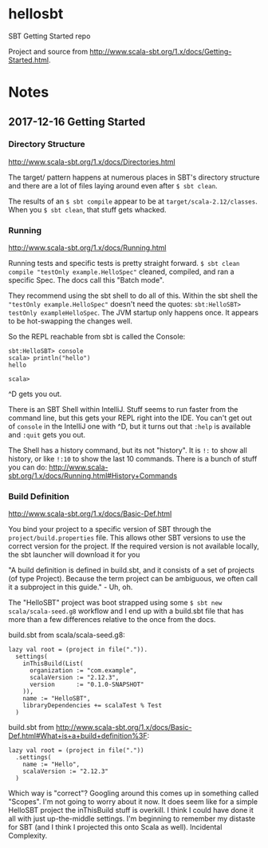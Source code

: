 # hellosbt
SBT Getting Started repo

Project and source from http://www.scala-sbt.org/1.x/docs/Getting-Started.html.

# Notes

## 2017-12-16 Getting Started

### Directory Structure

http://www.scala-sbt.org/1.x/docs/Directories.html

The target/ pattern happens at numerous places in SBT's directory structure and there are a lot of files laying around
even after `$ sbt clean`.

The results of an `$ sbt compile` appear to be at `target/scala-2.12/classes`.  When you `$ sbt clean`, that stuff gets
whacked.

### Running

http://www.scala-sbt.org/1.x/docs/Running.html

Running tests and specific tests is pretty straight forward.  `$ sbt clean compile "testOnly example.HelloSpec"`
cleaned, compiled, and ran a specific Spec.  The docs call this "Batch mode".

They recommend using the sbt shell to do all of this.  Within the sbt shell the `"testOnly example.HelloSpec"` doesn't
need the quotes:  `sbt:HelloSBT> testOnly exampleHelloSpec`.  The JVM startup only happens once.  It appears to be
hot-swapping the changes well.

So the REPL reachable from sbt is called the Console:

    sbt:HelloSBT> console
    scala> println("hello")
    hello

    scala>

^D gets you out.

There is an SBT Shell within IntelliJ.  Stuff seems to run faster from the command line, but this gets your REPL right
into the IDE.  You can't get out of `console` in the IntelliJ one with ^D, but it turns out that `:help` is available
and `:quit` gets you out.

The Shell has a history command, but its not "history".  It is `!:` to show all history, or like `!:10` to show the last
10 commands.  There is a bunch of stuff you can do:  http://www.scala-sbt.org/1.x/docs/Running.html#History+Commands

### Build Definition

http://www.scala-sbt.org/1.x/docs/Basic-Def.html

You bind your project to a specific version of SBT through the `project/build.properties` file.  This allows other
SBT versions to use the correct version for the project.  If the required version is not available locally, the sbt
launcher will download it for you

"A build definition is defined in build.sbt, and it consists of a set of projects (of type Project). Because the term
project can be ambiguous, we often call it a subproject in this guide." - Uh, oh.

The "HelloSBT" project was boot strapped using some `$ sbt new scala/scala-seed.g8` workflow and I end up with a
build.sbt file that has more than a few differences relative to the once from the docs.

build.sbt from scala/scala-seed.g8:
```
lazy val root = (project in file(".")).
  settings(
    inThisBuild(List(
      organization := "com.example",
      scalaVersion := "2.12.3",
      version      := "0.1.0-SNAPSHOT"
    )),
    name := "HelloSBT",
    libraryDependencies += scalaTest % Test
  )
```

build.sbt from http://www.scala-sbt.org/1.x/docs/Basic-Def.html#What+is+a+build+definition%3F:
```
lazy val root = (project in file("."))
  .settings(
    name := "Hello",
    scalaVersion := "2.12.3"
  )
```

Which way is "correct"?  Googling around this comes up in something called "Scopes".  I'm not going to worry about it
now.  It does seem like for a simple HelloSBT project the inThisBuild stuff is overkill.  I think I could have done it
all with just up-the-middle settings.  I'm beginning to remember my distaste for SBT (and I think I projected this onto
Scala as well).  Incidental Complexity.